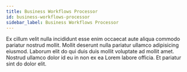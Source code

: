 ```yaml
---
title: Business Workflows Processor
id: business-workflows-processor
sidebar_label: Business Workflows Processor
---
```


Ex cillum velit nulla incididunt esse enim occaecat aute aliqua commodo pariatur nostrud mollit. Mollit deserunt nulla pariatur ullamco adipisicing eiusmod. Laborum elit do qui duis duis mollit voluptate ad mollit amet. Nostrud ullamco dolor id eu in non ex ea Lorem labore officia. Et pariatur sint do dolor elit.


